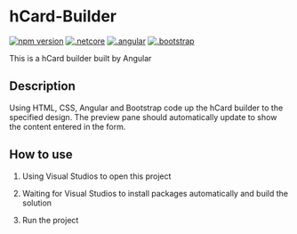 # hCard-Builder

[![npm version](https://badge.fury.io/js/%40angular%2Fmaterial.svg)](https://www.npmjs.com/package/%40angular%2Fmaterial)
[![.netcore](https://img.shields.io/badge/.net%20core-2.0-blue.svg)](https://github.com/dotnet/core)
[![.angular](https://img.shields.io/badge/angular-4.2.5-yellow.svg)](https://github.com/angular)
[![.bootstrap](https://img.shields.io/badge/bootstrap-4.1.1-red.svg)](https://github.com/twbs/bootstrap)

This is a hCard builder built by Angular

## Description

Using HTML, CSS, Angular and Bootstrap code up the hCard builder to the specified design. The
preview pane should automatically update to show the content entered in the form.

## How to use

1. Using Visual Studios to open this project

2. Waiting for Visual Studios to install packages automatically and build the solution

3. Run the project
